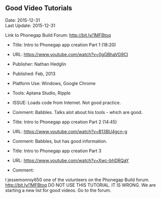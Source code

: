 ## Good Video Tutorials ##
Date: 2015-12-31<br>
Last Update: 2015-12-31

Link to Phonegap Build Forum: http://bit.ly/1MFBtoq

* Title: Intro to Phonegap app creation Part 1 (18:20)
* URL: https://www.youtube.com/watch?v=0gGBhaVG9CI 
* Publisher: Nathan Hedglin
* Published: Feb, 2013
* Platform Use: Windows, Google Chrome
* Tools: Aptana Studio, Ripple
* ISSUE: Loads code from Internet. Not good practice.
* Comment: Babbles. Talks alot about his tools - which are good.

* Title: Intro to Phonegap app creation Part 2 (14:45)
* URL: https://www.youtube.com/watch?v=B13BU4gcn-g
* Comment: Babbles, but has good information.

* Title: Intro to Phonegap app creation Part 3 
* URL: https://www.youtube.com/watch?v=Xwc-bhDRQaY
* Comment:


I jessemonroy650 one of the volunteers on the Phonegap Build forum. 
http://bit.ly/1MFBtoq
DO NOT USE THIS TUTORIAL. 
IT IS WRONG. 
We are starting a new list for good videos. Go to the forum.
